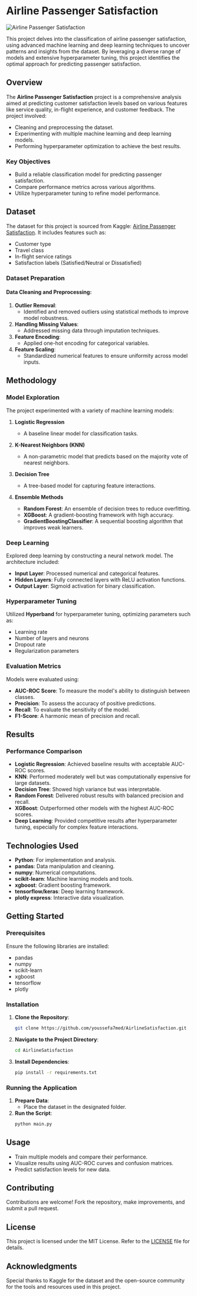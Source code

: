 # Airline Passenger Satisfaction

![Airline Passenger Satisfaction](https://cdn.dribbble.com/users/1081586/screenshots/3321346/flight_loading_vikas-singh.gif)

This project delves into the classification of airline passenger satisfaction, using advanced machine learning and deep learning techniques to uncover patterns and insights from the dataset. By leveraging a diverse range of models and extensive hyperparameter tuning, this project identifies the optimal approach for predicting passenger satisfaction.

## Overview
The **Airline Passenger Satisfaction** project is a comprehensive analysis aimed at predicting customer satisfaction levels based on various features like service quality, in-flight experience, and customer feedback. The project involved:

- Cleaning and preprocessing the dataset.
- Experimenting with multiple machine learning and deep learning models.
- Performing hyperparameter optimization to achieve the best results.

### Key Objectives
- Build a reliable classification model for predicting passenger satisfaction.
- Compare performance metrics across various algorithms.
- Utilize hyperparameter tuning to refine model performance.

## Dataset
The dataset for this project is sourced from Kaggle: [Airline Passenger Satisfaction](https://www.kaggle.com/datasets/teejmahal20/airline-passenger-satisfaction). It includes features such as:
- Customer type
- Travel class
- In-flight service ratings
- Satisfaction labels (Satisfied/Neutral or Dissatisfied)

### Dataset Preparation
#### Data Cleaning and Preprocessing:
1. **Outlier Removal**:
   - Identified and removed outliers using statistical methods to improve model robustness.
2. **Handling Missing Values**:
   - Addressed missing data through imputation techniques.
3. **Feature Encoding**:
   - Applied one-hot encoding for categorical variables.
4. **Feature Scaling**:
   - Standardized numerical features to ensure uniformity across model inputs.

## Methodology

### Model Exploration
The project experimented with a variety of machine learning models:

1. **Logistic Regression**
   - A baseline linear model for classification tasks.

2. **K-Nearest Neighbors (KNN)**
   - A non-parametric model that predicts based on the majority vote of nearest neighbors.

3. **Decision Tree**
   - A tree-based model for capturing feature interactions.

4. **Ensemble Methods**
   - **Random Forest**: An ensemble of decision trees to reduce overfitting.
   - **XGBoost**: A gradient-boosting framework with high accuracy.
   - **GradientBoostingClassifier**: A sequential boosting algorithm that improves weak learners.

### Deep Learning
Explored deep learning by constructing a neural network model. The architecture included:
- **Input Layer**: Processed numerical and categorical features.
- **Hidden Layers**: Fully connected layers with ReLU activation functions.
- **Output Layer**: Sigmoid activation for binary classification.

### Hyperparameter Tuning
Utilized **Hyperband** for hyperparameter tuning, optimizing parameters such as:
- Learning rate
- Number of layers and neurons
- Dropout rate
- Regularization parameters

### Evaluation Metrics
Models were evaluated using:
- **AUC-ROC Score**: To measure the model's ability to distinguish between classes.
- **Precision**: To assess the accuracy of positive predictions.
- **Recall**: To evaluate the sensitivity of the model.
- **F1-Score**: A harmonic mean of precision and recall.

## Results

### Performance Comparison
- **Logistic Regression**: Achieved baseline results with acceptable AUC-ROC scores.
- **KNN**: Performed moderately well but was computationally expensive for large datasets.
- **Decision Tree**: Showed high variance but was interpretable.
- **Random Forest**: Delivered robust results with balanced precision and recall.
- **XGBoost**: Outperformed other models with the highest AUC-ROC scores.
- **Deep Learning**: Provided competitive results after hyperparameter tuning, especially for complex feature interactions.

## Technologies Used
- **Python**: For implementation and analysis.
- **pandas**: Data manipulation and cleaning.
- **numpy**: Numerical computations.
- **scikit-learn**: Machine learning models and tools.
- **xgboost**: Gradient boosting framework.
- **tensorflow/keras**: Deep learning framework.
- **plotly express**: Interactive data visualization.

## Getting Started
### Prerequisites
Ensure the following libraries are installed:
- pandas
- numpy
- scikit-learn
- xgboost
- tensorflow
- plotly

### Installation
1. **Clone the Repository**:
   ```bash
   git clone https://github.com/youssefa7med/AirlineSatisfaction.git
   ```
2. **Navigate to the Project Directory**:
   ```bash
   cd AirlineSatisfaction
   ```
3. **Install Dependencies**:
   ```bash
   pip install -r requirements.txt
   ```

### Running the Application
1. **Prepare Data**:
   - Place the dataset in the designated folder.
2. **Run the Script**:
   ```bash
   python main.py
   ```

## Usage
- Train multiple models and compare their performance.
- Visualize results using AUC-ROC curves and confusion matrices.
- Predict satisfaction levels for new data.

## Contributing
Contributions are welcome! Fork the repository, make improvements, and submit a pull request.

## License
This project is licensed under the MIT License. Refer to the [LICENSE](LICENSE) file for details.

## Acknowledgments
Special thanks to Kaggle for the dataset and the open-source community for the tools and resources used in this project.

